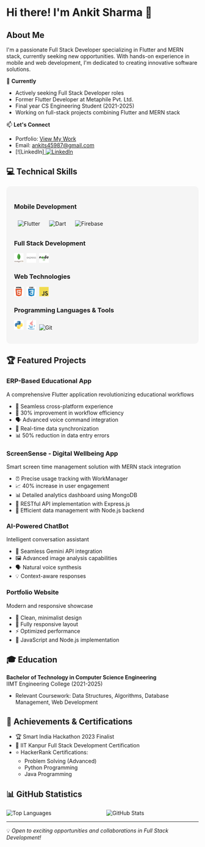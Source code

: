# Hi there! I'm Ankit Sharma 👋

## About Me
I'm a passionate Full Stack Developer specializing in Flutter and MERN stack, currently seeking new opportunities. With hands-on experience in mobile and web development, I'm dedicated to creating innovative software solutions.

🚀 **Currently**
- Actively seeking Full Stack Developer roles
- Former Flutter Developer at Metaphile Pvt. Ltd.
- Final year CS Engineering Student (2021-2025)
- Working on full-stack projects combining Flutter and MERN stack

📫 **Let's Connect**
- Portfolio: [View My Work](https://portfolio-nine-gold-35.vercel.app)
- Email: ankits45987@gmail.com
- [![LinkedIn]<a href="https://www.linkedin.com/in/ankit-sharma-037379223/">
  <img src="https://raw.githubusercontent.com/rahuldkjain/github-profile-readme-generator/master/src/images/icons/Social/linked-in-alt.svg" alt="LinkedIn" width="15" height="15"/>
</a>

## 💻 Technical Skills

<p align="left">
  <div style="background-color: #f5f5f5; padding: 20px; border-radius: 10px;">
    <h3>Mobile Development</h3>
    <img src="https://www.vectorlogo.zone/logos/flutterio/flutterio-icon.svg" alt="Flutter" width="40" height="40" style="margin: 10px"/>
    <img src="https://www.vectorlogo.zone/logos/dartlang/dartlang-icon.svg" alt="Dart" width="40" height="40" style="margin: 10px"/>
    <img src="https://www.vectorlogo.zone/logos/firebase/firebase-icon.svg" alt="Firebase" width="40" height="40" style="margin: 10px"/>
    
### Full Stack Development
<p align="left">
<img src="https://raw.githubusercontent.com/devicons/devicon/master/icons/mongodb/mongodb-original-wordmark.svg" alt="MongoDB" width="25" height="25"/>&nbsp;
<img src="https://raw.githubusercontent.com/devicons/devicon/master/icons/express/express-original-wordmark.svg" alt="Express" width="25" height="25"/>&nbsp;
<img src="https://raw.githubusercontent.com/devicons/devicon/master/icons/nodejs/nodejs-original-wordmark.svg" alt="Node.js" width="25" height="25"/>
</p>

### Web Technologies
<p align="left">
<img src="https://raw.githubusercontent.com/devicons/devicon/master/icons/html5/html5-original-wordmark.svg" alt="HTML5" width="25" height="25"/>&nbsp;
<img src="https://raw.githubusercontent.com/devicons/devicon/master/icons/css3/css3-original-wordmark.svg" alt="CSS3" width="25" height="25"/>&nbsp;
<img src="https://raw.githubusercontent.com/devicons/devicon/master/icons/javascript/javascript-original.svg" alt="JavaScript" width="25" height="25"/>
</p>

### Programming Languages & Tools
<p align="left">
<img src="https://raw.githubusercontent.com/devicons/devicon/master/icons/python/python-original.svg" alt="Python" width="25" height="25"/>&nbsp;
<img src="https://raw.githubusercontent.com/devicons/devicon/master/icons/java/java-original.svg" alt="Java" width="25" height="25"/>&nbsp;
<img src="https://www.vectorlogo.zone/logos/git-scm/git-scm-icon.svg" alt="Git" width="25" height="25"/>
</p>
  </div>
</p>

## 🏆 Featured Projects

### ERP-Based Educational App
A comprehensive Flutter application revolutionizing educational workflows
- 📱 Seamless cross-platform experience
- 🎯 30% improvement in workflow efficiency
- 🗣️ Advanced voice command integration
- 🔄 Real-time data synchronization
- 📊 50% reduction in data entry errors

### ScreenSense - Digital Wellbeing App
Smart screen time management solution with MERN stack integration
- ⏰ Precise usage tracking with WorkManager
- 📈 40% increase in user engagement
- 📊 Detailed analytics dashboard using MongoDB
- 🎯 RESTful API implementation with Express.js
- 💾 Efficient data management with Node.js backend

### AI-Powered ChatBot
Intelligent conversation assistant
- 🤖 Seamless Gemini API integration
- 🖼️ Advanced image analysis capabilities
- 🗣️ Natural voice synthesis
- 💡 Context-aware responses

### Portfolio Website
Modern and responsive showcase
- 🎨 Clean, minimalist design
- 📱 Fully responsive layout
- ⚡ Optimized performance
- 🔧 JavaScript and Node.js implementation

## 🎓 Education
**Bachelor of Technology in Computer Science Engineering**  
IIMT Engineering College (2021-2025)
- Relevant Coursework: Data Structures, Algorithms, Database Management, Web Development

## 🏅 Achievements & Certifications
- 🏆 Smart India Hackathon 2023 Finalist
- 📜 IIT Kanpur Full Stack Development Certification
- ⭐ HackerRank Certifications:
  - Problem Solving (Advanced)
  - Python Programming
  - Java Programming

## 📊 GitHub Statistics

<div style="display: flex; justify-content: space-between; margin-top: 20px;">
  <img src="https://github-readme-stats.vercel.app/api/top-langs?username=ankitsharma&show_icons=true&locale=en&layout=compact&theme=dark" alt="Top Languages" width="48%"/>
  <img src="https://github-readme-stats.vercel.app/api?username=ankitsharma&show_icons=true&hide=contribs,prs&theme=dark" alt="GitHub Stats" width="48%"/>
</div>

---
💡 *Open to exciting opportunities and collaborations in Full Stack Development!*
